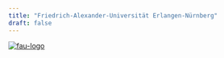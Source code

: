 ```yaml
---
title: "Friedrich-Alexander-Universität Erlangen-Nürnberg"
draft: false
---
```


[![fau-logo](/institutes/fau.png)](https://www.fau.de)
